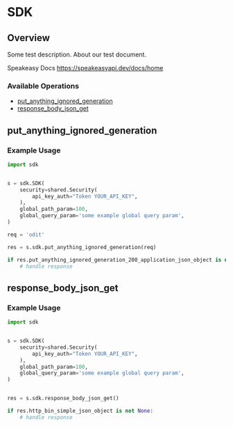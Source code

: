 # SDK

## Overview

Some test description.
About our test document.

Speakeasy Docs
<https://speakeasyapi.dev/docs/home>
### Available Operations

* [put_anything_ignored_generation](#put_anything_ignored_generation)
* [response_body_json_get](#response_body_json_get)

## put_anything_ignored_generation

### Example Usage

```python
import sdk


s = sdk.SDK(
    security=shared.Security(
        api_key_auth="Token YOUR_API_KEY",
    ),
    global_path_param=100,
    global_query_param='some example global query param',
)

req = 'odit'

res = s.sdk.put_anything_ignored_generation(req)

if res.put_anything_ignored_generation_200_application_json_object is not None:
    # handle response
```

## response_body_json_get

### Example Usage

```python
import sdk


s = sdk.SDK(
    security=shared.Security(
        api_key_auth="Token YOUR_API_KEY",
    ),
    global_path_param=100,
    global_query_param='some example global query param',
)


res = s.sdk.response_body_json_get()

if res.http_bin_simple_json_object is not None:
    # handle response
```

